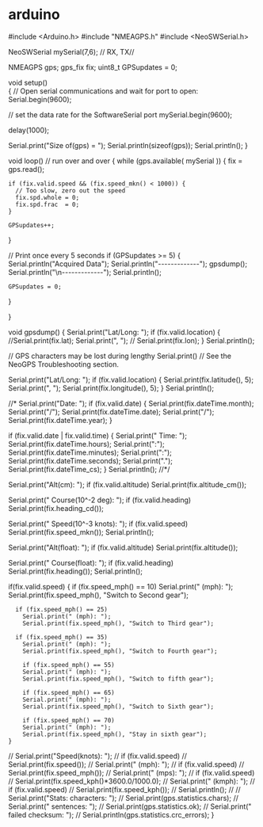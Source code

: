 # arduino
#include <Arduino.h>
#include "NMEAGPS.h"
#include <NeoSWSerial.h>

NeoSWSerial mySerial(7,6); // RX, TX//

NMEAGPS     gps;
gps_fix     fix;
uint8_t     GPSupdates = 0;

void setup()  
{
  // Open serial communications and wait for port to open:
  Serial.begin(9600);

  // set the data rate for the SoftwareSerial port
  mySerial.begin(9600);

  delay(1000);

  Serial.print("Size of(gps) = "); Serial.println(sizeof(gps));
  Serial.println();
}

void loop() // run over and over
{
  while (gps.available( mySerial )) {
    fix = gps.read();

    if (fix.valid.speed && (fix.speed_mkn() < 1000)) {
      // Too slow, zero out the speed
      fix.spd.whole = 0;
      fix.spd.frac  = 0;
    }

    GPSupdates++;
  }

  // Print once every 5 seconds
  if (GPSupdates >= 5) {
    Serial.println("Acquired Data");
    Serial.println("-------------");
    gpsdump();
    Serial.println("\n-------------");
    Serial.println();

    GPSupdates = 0;
  }

}

void gpsdump()
{
  Serial.print("Lat/Long: ");
  if (fix.valid.location) {
    //Serial.print(fix.lat); 
    Serial.print(", ");
//    Serial.print(fix.lon);
  }
  Serial.println();

  // GPS characters may be lost during lengthy Serial.print()
  //   See the NeoGPS Troubleshooting section.

  Serial.print("Lat/Long: ");
  if (fix.valid.location) {
    Serial.print(fix.latitude(), 5); 
    Serial.print(", "); 
    Serial.print(fix.longitude(), 5);
  }
  Serial.println();

  //*
  Serial.print("Date: "); 
  if (fix.valid.date) {
    Serial.print(fix.dateTime.month); 
    Serial.print("/"); 
    Serial.print(fix.dateTime.date);
    Serial.print("/");
    Serial.print(fix.dateTime.year);
  }

  if (fix.valid.date | fix.valid.time) {
    Serial.print("  Time: "); 
    Serial.print(fix.dateTime.hours); 
    Serial.print(":"); 
    Serial.print(fix.dateTime.minutes); 
    Serial.print(":"); 
    Serial.print(fix.dateTime.seconds);
    Serial.print(".");
    Serial.print(fix.dateTime_cs);
  }
  Serial.println();
  //*/

  Serial.print("Alt(cm): "); 
if (fix.valid.altitude)
    Serial.print(fix.altitude_cm());

  Serial.print(" Course(10^-2 deg): ");
  if (fix.valid.heading)
    Serial.print(fix.heading_cd()); 

  Serial.print(" Speed(10^-3 knots): ");
  if (fix.valid.speed)
    Serial.print(fix.speed_mkn());
  Serial.println();

  Serial.print("Alt(float): ");
  if (fix.valid.altitude)
    Serial.print(fix.altitude()); 

  Serial.print(" Course(float): ");
  if (fix.valid.heading)
    Serial.print(fix.heading()); 
  Serial.println();

  if(fix.valid.speed)
    {
      if (fix.speed_mph() == 10)
        Serial.print(" (mph): ");
        Serial.print(fix.speed_mph(), "Switch to Second gear");
        
      if (fix.speed_mph() == 25)
        Serial.print(" (mph): ");
        Serial.print(fix.speed_mph(), "Switch to Third gear");

      if (fix.speed_mph() == 35)
        Serial.print(" (mph): ");
        Serial.print(fix.speed_mph(), "Switch to Fourth gear");

        if (fix.speed_mph() == 55)
        Serial.print(" (mph): ");
        Serial.print(fix.speed_mph(), "Switch to fifth gear");

        if (fix.speed_mph() == 65)
        Serial.print(" (mph): ");
        Serial.print(fix.speed_mph(), "Switch to Sixth gear");

        if (fix.speed_mph() == 70)
        Serial.print(" (mph): ");
        Serial.print(fix.speed_mph(), "Stay in sixth gear");
    }
//  Serial.print("Speed(knots): ");
//  if (fix.valid.speed)
//    Serial.print(fix.speed()); 
//  Serial.print(" (mph): ");
//  if (fix.valid.speed)
//    Serial.print(fix.speed_mph());
//  Serial.print(" (mps): "); 
//  if (fix.valid.speed)
//    Serial.print(fix.speed_kph()*3600.0/1000.0);
//  Serial.print(" (kmph): ");
//  if (fix.valid.speed)
//    Serial.print(fix.speed_kph());
//  Serial.println();
//
//  Serial.print("Stats: characters: "); 
//  Serial.print(gps.statistics.chars);
//  Serial.print(" sentences: ");
//  Serial.print(gps.statistics.ok);
//  Serial.print(" failed checksum: "); 
//  Serial.println(gps.statistics.crc_errors);
}
